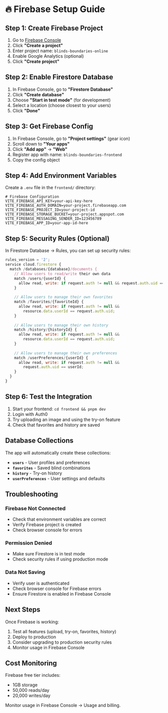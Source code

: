 # 🔥 Firebase Setup Guide

## **Step 1: Create Firebase Project**

1. Go to [Firebase Console](https://console.firebase.google.com/)
2. Click **"Create a project"**
3. Enter project name: `blinds-boundaries-online`
4. Enable Google Analytics (optional)
5. Click **"Create project"**

## **Step 2: Enable Firestore Database**

1. In Firebase Console, go to **"Firestore Database"**
2. Click **"Create database"**
3. Choose **"Start in test mode"** (for development)
4. Select a location (choose closest to your users)
5. Click **"Done"**

## **Step 3: Get Firebase Config**

1. In Firebase Console, go to **"Project settings"** (gear icon)
2. Scroll down to **"Your apps"**
3. Click **"Add app"** → **"Web"**
4. Register app with name: `blinds-boundaries-frontend`
5. Copy the config object

## **Step 4: Add Environment Variables**

Create a `.env` file in the `frontend/` directory:

```env
# Firebase Configuration
VITE_FIREBASE_API_KEY=your-api-key-here
VITE_FIREBASE_AUTH_DOMAIN=your-project.firebaseapp.com
VITE_FIREBASE_PROJECT_ID=your-project-id
VITE_FIREBASE_STORAGE_BUCKET=your-project.appspot.com
VITE_FIREBASE_MESSAGING_SENDER_ID=123456789
VITE_FIREBASE_APP_ID=your-app-id-here
```

## **Step 5: Security Rules (Optional)**

In Firestore Database → Rules, you can set up security rules:

```javascript
rules_version = '2';
service cloud.firestore {
  match /databases/{database}/documents {
    // Allow users to read/write their own data
    match /users/{userId} {
      allow read, write: if request.auth != null && request.auth.uid == userId;
    }
    
    // Allow users to manage their own favorites
    match /favorites/{favoriteId} {
      allow read, write: if request.auth != null && 
        resource.data.userId == request.auth.uid;
    }
    
    // Allow users to manage their own history
    match /history/{historyId} {
      allow read, write: if request.auth != null && 
        resource.data.userId == request.auth.uid;
    }
    
    // Allow users to manage their own preferences
    match /userPreferences/{userId} {
      allow read, write: if request.auth != null && 
        request.auth.uid == userId;
    }
  }
}
```

## **Step 6: Test the Integration**

1. Start your frontend: `cd frontend && pnpm dev`
2. Login with Auth0
3. Try uploading an image and using the try-on feature
4. Check that favorites and history are saved

## **Database Collections**

The app will automatically create these collections:

- **`users`** - User profiles and preferences
- **`favorites`** - Saved blind combinations
- **`history`** - Try-on history
- **`userPreferences`** - User settings and defaults

## **Troubleshooting**

### **Firebase Not Connected**
- Check that environment variables are correct
- Verify Firebase project is created
- Check browser console for errors

### **Permission Denied**
- Make sure Firestore is in test mode
- Check security rules if using production mode

### **Data Not Saving**
- Verify user is authenticated
- Check browser console for Firebase errors
- Ensure Firestore is enabled in Firebase Console

## **Next Steps**

Once Firebase is working:
1. Test all features (upload, try-on, favorites, history)
2. Deploy to production
3. Consider upgrading to production security rules
4. Monitor usage in Firebase Console

## **Cost Monitoring**

Firebase free tier includes:
- 1GB storage
- 50,000 reads/day
- 20,000 writes/day

Monitor usage in Firebase Console → Usage and billing. 